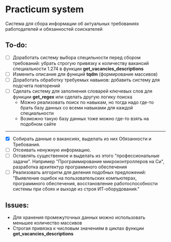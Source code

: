 # Practicum system

Система для сбора информации об актуальных требованиях работодателей и обязанностей соискателей

## To-do:

* [ ] Доработать систему выбора специльности перед сбором требований: убрать строгую привязку к количеству вакансий специальности 1.274 в функции **get_vacancies_descriptions**
* [ ] Изменить описание для функций **tqdm** (формирование массивов)
* [ ] Доработать обработку требуемых навыков: добавить систему для подсчета повторений
* [ ] Сделать систему для заполнения словарей ключевых слов для функции **get_regex** или сделать другую логику поиска
    * Можно реализовать поиск по навыкам, но тогда надо где-то брать базу данных со всеми навыками для каждой специальности
    * Возможно такую базу данных тоже можно где-то взять на подобном сайте

---

* [x] Собирать данные о вакансиях, выделать из них Обязанности и Требования. 
* [ ] Отсеивать ненужную информацию.
* [ ] Оставлять существенное и выделать из этого "профессиональные задачи". Например "Программирование микроконтроллеров на Си", разработка архитектур программного обеспечения
* [ ] Реализовать алгоритм для деления подобных предложений: "Выявление ошибок на пользовательских компьютерах, программного обеспечения, восстановление работоспособности системы при сбоях и выходе из строя ИТ-оборудования."

## Issues:

* Для хранения промежуточных данных можно использовать меньшее количество массивов
* Строгая привязка к числовым значениям в циклах функции **get_vacancies_descriptions**
